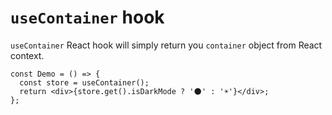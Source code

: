 # `useContainer` hook

`useContainer` React hook will simply return you `container` object from React context.

```tsx
const Demo = () => {
  const store = useContainer();
  return <div>{store.get().isDarkMode ? '🌑' : '☀️'}</div>;
};
```
